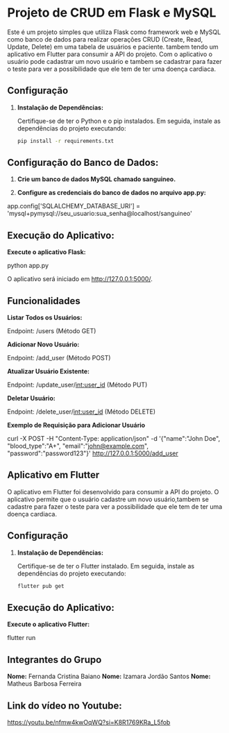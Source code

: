 # Projeto de CRUD em Flask e MySQL

Este é um projeto simples que utiliza Flask como framework web e MySQL como banco de dados para realizar operações CRUD (Create, Read, Update, Delete) em uma tabela de usuários e paciente.
tambem tendo um aplicativo em Flutter para consumir a API do projeto.
Com o aplicativo o usuário pode cadastrar um novo usuário e tambem se cadastrar para fazer o teste para ver a possibilidade que ele tem de ter uma doença cardiaca.

## Configuração

1. **Instalação de Dependências:**

   Certifique-se de ter o Python e o pip instalados. Em seguida, instale as dependências do projeto executando:

   ```bash
   pip install -r requirements.txt

## Configuração do Banco de Dados:

1. **Crie um banco de dados MySQL chamado sanguineo.**

2. **Configure as credenciais do banco de dados no arquivo app.py:**

app.config['SQLALCHEMY_DATABASE_URI'] = 'mysql+pymysql://seu_usuario:sua_senha@localhost/sanguineo'


## Execução do Aplicativo:

**Execute o aplicativo Flask:**

  python app.py

O aplicativo será iniciado em http://127.0.0.1:5000/.

## Funcionalidades
**Listar Todos os Usuários:**

Endpoint: /users (Método GET)

**Adicionar Novo Usuário:**

Endpoint: /add_user (Método POST)

**Atualizar Usuário Existente:**

Endpoint: /update_user/<int:user_id> (Método PUT)

**Deletar Usuário:**

Endpoint: /delete_user/<int:user_id> (Método DELETE)

**Exemplo de Requisição para Adicionar Usuário**

curl -X POST -H "Content-Type: application/json" -d '{"name":"John Doe", "blood_type":"A+", "email":"john@example.com", "password":"password123"}' http://127.0.0.1:5000/add_user


## Aplicativo em Flutter

O aplicativo em Flutter foi desenvolvido para consumir a API do projeto. O aplicativo permite que o usuário cadastre um novo usuário,tambem se cadastre para fazer o teste para ver a possibilidade que ele tem de ter uma doença cardiaca.

## Configuração

1. **Instalação de Dependências:**

   Certifique-se de ter o Flutter instalado. Em seguida, instale as dependências do projeto executando:

   ```bash
   flutter pub get

## Execução do Aplicativo:

**Execute o aplicativo Flutter:**
   
   flutter run

## Integrantes do Grupo 

**Nome:** Fernanda Cristina Baiano
**Nome:** Izamara Jordão Santos
**Nome:** Matheus Barbosa Ferreira

## Link do vídeo no Youtube:

https://youtu.be/nfmw4kwOqWQ?si=K8R1769KRa_L5fob

